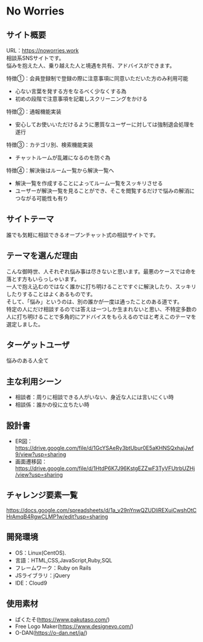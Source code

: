# No Worries

## サイト概要
URL：https://noworries.work<br>
相談系SNSサイトです。<br>
悩みを抱えた人、乗り越えた人と境遇を共有、アドバイスができます。<br>

特徴①：会員登録制で登録の際に注意事項に同意いただいた方のみ利用可能<br>
- 心ない言葉を発する方をなるべく少なくする為
- 初めの段階で注意事項を記載しスクリーニングをかける<br>

特徴②：通報機能実装<br>
- 安心してお使いいただけるように悪質なユーザーに対しては強制退会処理を遂行<br>

特徴③：カテゴリ別、検索機能実装<br>
- チャットルームが乱雑になるのを防ぐ為<br>


特徴④：解決後はルーム一覧から解決一覧へ<br>
- 解決一覧を作成することによってルーム一覧をスッキリさせる
- ユーザーが解決一覧を見ることができ、そこを閲覧するだけで悩みの解消につながる可能性も有り<br>

## サイトテーマ
誰でも気軽に相談できるオープンチャット式の相談サイトです。

## テーマを選んだ理由
こんな御時世、人それぞれ悩み事は尽きないと思います。最悪のケースでは命を落とす方もいらっしゃいます。<br>
一人で抱え込むのではなく誰かに打ち明けることですぐに解決したり、スッキリしたりすることはよくあるものです。<br>
そして、「悩み」というのは、別の誰かが一度は通ったことのある道です。<br>
特定の人にだけ相談するのでは答えは一つしか生まれないと思い、不特定多数の人に打ち明けることで多角的にアドバイスをもらえるのではと考えこのテーマを選定しました。<br>

## ターゲットユーザ
悩みのある人全て

## 主な利用シーン
- 相談者：周りに相談できる人がいない、身近な人には言いにくい時
- 相談係：誰かの役に立ちたい時

## 設計書
- ER図：https://drive.google.com/file/d/1GcYSAeRy3btUbur0E5aKHNSQxhajJwf9/view?usp=sharing
- 画面遷移図：https://drive.google.com/file/d/1HtdP6K7J96KstgEZZwF3TyVFUtrbUZHj/view?usp=sharing

## チャレンジ要素一覧
<https://docs.google.com/spreadsheets/d/1a_v29nYnwQZUDliREXuiCwshOtCHrAmqB4RgwCLMP1w/edit?usp=sharing>

## 開発環境
- OS：Linux(CentOS).
- 言語：HTML,CSS,JavaScript,Ruby,SQL
- フレームワーク：Ruby on Rails
- JSライブラリ：jQuery
- IDE：Cloud9

## 使用素材
- ぱくたそ(https://www.pakutaso.com/)
- Free Logo Maker(https://www.designevo.com/)
- O-DAN(https://o-dan.net/ja/)

